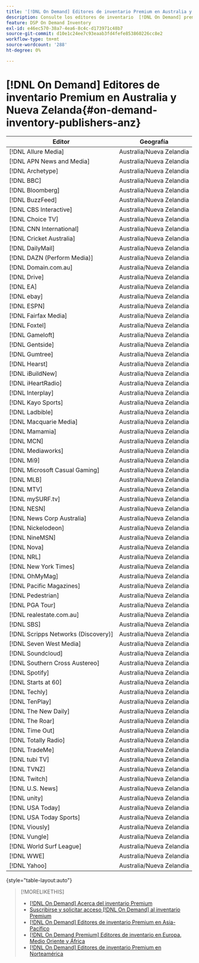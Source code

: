 ```yaml
---
title: '[!DNL On Demand] Editores de inventario Premium en Australia y Nueva Zelanda'
description: Consulte los editores de inventario  [!DNL On Demand] premium disponibles en Australia y Nueva Zelanda.
feature: DSP On Demand Inventory
exl-id: e46ec570-38a7-4ea6-8c4c-d173971c48b7
source-git-commit: d10e1c24ee7c93eaab3fd4fefe853860226cc8e2
workflow-type: tm+mt
source-wordcount: '288'
ht-degree: 0%

---
```


# [!DNL On Demand] Editores de inventario Premium en Australia y Nueva Zelanda{#on-demand-inventory-publishers-anz}

<!-- get from Amanda Cabrera <acabrera@adobe.com> -->

| Editor | Geografía |
|------------------------------|--------------|
| [!DNL Allure Media] | Australia/Nueva Zelandia |
| [!DNL APN News and Media] | Australia/Nueva Zelandia |
| [!DNL Archetype] | Australia/Nueva Zelandia |
| [!DNL BBC] | Australia/Nueva Zelandia |
| [!DNL Bloomberg] | Australia/Nueva Zelandia |
| [!DNL BuzzFeed] | Australia/Nueva Zelandia |
| [!DNL CBS Interactive] | Australia/Nueva Zelandia |
| [!DNL Choice TV] | Australia/Nueva Zelandia |
| [!DNL CNN International] | Australia/Nueva Zelandia |
| [!DNL Cricket Australia] | Australia/Nueva Zelandia |
| [!DNL DailyMail] | Australia/Nueva Zelandia |
| [!DNL DAZN (Perform Media)] | Australia/Nueva Zelandia |
| [!DNL Domain.com.au] | Australia/Nueva Zelandia |
| [!DNL Drive] | Australia/Nueva Zelandia |
| [!DNL EA] | Australia/Nueva Zelandia |
| [!DNL ebay] | Australia/Nueva Zelandia |
| [!DNL ESPN] | Australia/Nueva Zelandia |
| [!DNL Fairfax Media] | Australia/Nueva Zelandia |
| [!DNL Foxtel] | Australia/Nueva Zelandia |
| [!DNL Gameloft] | Australia/Nueva Zelandia |
| [!DNL Gentside] | Australia/Nueva Zelandia |
| [!DNL Gumtree] | Australia/Nueva Zelandia |
| [!DNL Hearst] | Australia/Nueva Zelandia |
| [!DNL iBuildNew] | Australia/Nueva Zelandia |
| [!DNL iHeartRadio] | Australia/Nueva Zelandia |
| [!DNL Interplay] | Australia/Nueva Zelandia |
| [!DNL Kayo Sports] | Australia/Nueva Zelandia |
| [!DNL Ladbible] | Australia/Nueva Zelandia |
| [!DNL Macquarie Media] | Australia/Nueva Zelandia |
| [!DNL Mamamia] | Australia/Nueva Zelandia |
| [!DNL MCN] | Australia/Nueva Zelandia |
| [!DNL Mediaworks] | Australia/Nueva Zelandia |
| [!DNL Mi9] | Australia/Nueva Zelandia |
| [!DNL Microsoft Casual Gaming] | Australia/Nueva Zelandia |
| [!DNL MLB] | Australia/Nueva Zelandia |
| [!DNL MTV] | Australia/Nueva Zelandia |
| [!DNL mySURF.tv] | Australia/Nueva Zelandia |
| [!DNL NESN] | Australia/Nueva Zelandia |
| [!DNL News Corp Australia] | Australia/Nueva Zelandia |
| [!DNL Nickelodeon] | Australia/Nueva Zelandia |
| [!DNL NineMSN] | Australia/Nueva Zelandia |
| [!DNL Nova] | Australia/Nueva Zelandia |
| [!DNL NRL] | Australia/Nueva Zelandia |
| [!DNL New York Times] | Australia/Nueva Zelandia |
| [!DNL OhMyMag] | Australia/Nueva Zelandia |
| [!DNL Pacific Magazines] | Australia/Nueva Zelandia |
| [!DNL Pedestrian] | Australia/Nueva Zelandia |
| [!DNL PGA Tour] | Australia/Nueva Zelandia |
| [!DNL realestate.com.au] | Australia/Nueva Zelandia |
| [!DNL SBS] | Australia/Nueva Zelandia |
| [!DNL Scripps Networks (Discovery)] | Australia/Nueva Zelandia |
| [!DNL Seven West Media] | Australia/Nueva Zelandia |
| [!DNL Soundcloud] | Australia/Nueva Zelandia |
| [!DNL Southern Cross Austereo] | Australia/Nueva Zelandia |
| [!DNL Spotify] | Australia/Nueva Zelandia |
| [!DNL Starts at 60] | Australia/Nueva Zelandia |
| [!DNL Techly] | Australia/Nueva Zelandia |
| [!DNL TenPlay] | Australia/Nueva Zelandia |
| [!DNL The New Daily] | Australia/Nueva Zelandia |
| [!DNL The Roar] | Australia/Nueva Zelandia |
| [!DNL Time Out] | Australia/Nueva Zelandia |
| [!DNL Totally Radio] | Australia/Nueva Zelandia |
| [!DNL TradeMe] | Australia/Nueva Zelandia |
| [!DNL tubi TV] | Australia/Nueva Zelandia |
| [!DNL TVNZ] | Australia/Nueva Zelandia |
| [!DNL Twitch] | Australia/Nueva Zelandia |
| [!DNL U.S. News] | Australia/Nueva Zelandia |
| [!DNL unity] | Australia/Nueva Zelandia |
| [!DNL USA Today] | Australia/Nueva Zelandia |
| [!DNL USA Today Sports] | Australia/Nueva Zelandia |
| [!DNL Viously] | Australia/Nueva Zelandia |
| [!DNL Vungle] | Australia/Nueva Zelandia |
| [!DNL World Surf League] | Australia/Nueva Zelandia |
| [!DNL WWE] | Australia/Nueva Zelandia |
| [!DNL Yahoo] | Australia/Nueva Zelandia |

{style=&quot;table-layout:auto&quot;}

>[!MORELIKETHIS]
>
>* [ [!DNL On Demand] Acerca del inventario Premium](on-demand-inventory-about.md)
>* [Suscribirse y solicitar acceso  [!DNL On Demand] al inventario Premium](on-demand-inventory-subscribe.md)
>* [[!DNL On Demand] Editores de inventario Premium en Asia-Pacífico](on-demand-inventory-publishers-apac.md)
>* [[!DNL On Demand Premium] Editores de inventario en Europa, Medio Oriente y África](on-demand-inventory-publishers-emea.md)
>* [[!DNL On Demand] Editores de inventario Premium en Norteamérica](on-demand-inventory-publishers-na.md)

